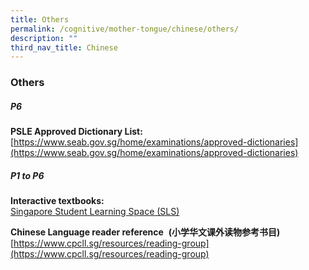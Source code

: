 ```yaml
---
title: Others
permalink: /cognitive/mother-tongue/chinese/others/
description: ""
third_nav_title: Chinese
---
```

### **Others**
##### **P6**
**PSLE Approved Dictionary List:**<br>
[https://www.seab.gov.sg/home/examinations/approved-dictionaries](https://www.seab.gov.sg/home/examinations/approved-dictionaries)

##### **P1 to P6**
**Interactive textbooks:**<br>
[Singapore Student Learning Space (SLS)](https://vle.learning.moe.edu.sg/login)

**Chinese Language reader reference**  **(小学华文课外读物参考书目)**<br>
[https://www.cpcll.sg/resources/reading-group](https://www.cpcll.sg/resources/reading-group)